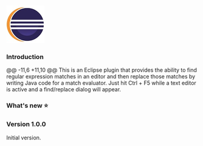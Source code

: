 ![Find/Replace with regular expressions and match evaluators](media/EclipseMarketplace.jpg)

### Introduction
@@ -11,6 +11,10 @@ This is an Eclipse plugin that provides the ability to find regular expression matches in an editor and then replace those matches by writing Java code for a match evaluator. Just hit Ctrl + F5 while a text editor is active and a find/replace dialog will appear.

### What's new :star:

### Version 1.0.0

Initial version.